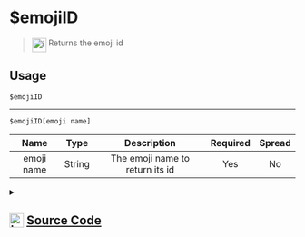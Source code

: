 # $emojiID
> <img align="top" src="https://upload.wikimedia.org/wikipedia/commons/thumb/e/e4/Infobox_info_icon.svg/160px-Infobox_info_icon.svg.png?20150409153300" alt="image" width="25" height="auto"> Returns the emoji id
## Usage
```
$emojiID
```
---
```
$emojiID[emoji name]
```
| Name | Type | Description | Required | Spread
| :---: | :---: | :---: | :---: | :---: |
emoji name | String | The emoji name to return its id | Yes | No
<details>
<summary>
    
## <img align="top" src="https://cdn4.iconfinder.com/data/icons/iconsimple-logotypes/512/github-512.png" alt="image" width="25" height="auto">  [Source Code](https://github.com/tryforge/ForgeScript-V2/blob/main/src/native/emojiID.ts)
    
</summary>
    
```ts
import { ArgType, NativeFunction, Return } from "../structures"

export default new NativeFunction({
    name: "$emojiID",
    version: "1.2.0",
    description: "Returns the emoji id",
    brackets: false,
    unwrap: true,
    args: [
        {
            name: "emoji name",
            description: "The emoji name to return its id",
            rest: false,
            type: ArgType.String,
            required: true,
        },
    ],
    execute(ctx, [emoji]) {
        if (this.hasFields) return this.success(ctx.client.emojis.cache.find((x) => x.name === emoji)?.id)

        return this.success(ctx.emoji?.name)
    },
})

```
    
</details>